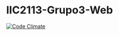 # IIC2113-Grupo3-Web

[![Code Climate](https://codeclimate.com/github/IIC2113-Grupo3-2015/web/badges/gpa.svg)](https://codeclimate.com/github/IIC2113-Grupo3-2015/web)

